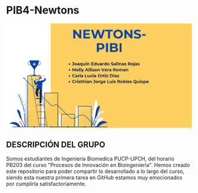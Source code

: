 # PIB4-Newtons
![](https://github.com/mollyvera-lgtm/PIB4-Newtons/blob/main/imagenes/Captura%20de%20pantalla%202025-09-03%20193507.png)
## **DESCRIPCIÓN DEL GRUPO**
Somos estudiantes de Ingenieria Biomedica PUCP-UPCH, del horario PB203 del curso "Procesos de Innovación en Bioingeniería". Hemos creado este repositorio para poder compartir lo desarrollado a lo largo del curso, siendo esta nuestra primera tarea en GitHub estamos muy emocionados por cumplirla satisfactoriamente.
